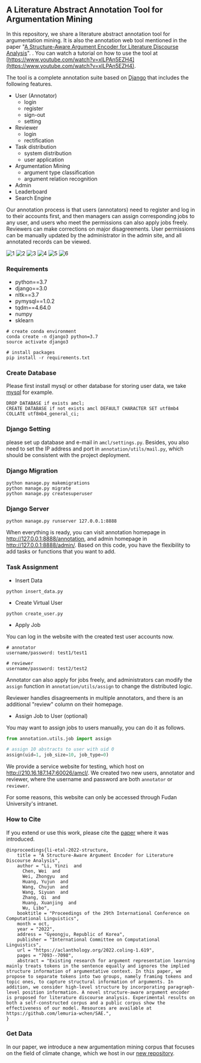 ## A Literature Abstract Annotation Tool for Argumentation Mining

In this repository, we share a literature abstract annotation tool for argumentation mining. It is also the annotation web tool mentioned in the paper "[A Structure-Aware Argument Encoder for Literature Discourse Analysis](https://aclanthology.org/2022.coling-1.619/)". . You can watch a tutorial on how to use the tool at [https://www.youtube.com/watch?v=xILPAn5EZH4](https://www.youtube.com/watch?v=xILPAn5EZH4).    

The tool is a complete annotation suite based on [Django](https://www.djangoproject.com/) that includes the following features. 

- User (Annotator)
  - login
  - register
  - sign-out
  - setting
- Reviewer
  - login
  - rectification
- Task distribution
  - system distribution
  - user application
- Argumentation Mining
  - argument type classification
  - argument relation recognition
- Admin
- Leaderboard
- Search Engine

Our annotation process is that users (annotators) need to register and log in to their accounts first, and then managers can assign corresponding jobs to any user, and users who meet the permissions can also apply jobs freely. Reviewers can make corrections on major disagreements. User permissions can be manually updated by the administrator in the admin site, and all annotated records can be viewed.

![1](static/demo/1.png)
![2](static/demo/2.png)
![3](static/demo/3.png)
![4](static/demo/4.png)
![5](static/demo/5.png)
![6](static/demo/6.png)

### Requirements

- python==3.7
- django==3.0
- nltk==3.7
- pymysql==1.0.2
- tqdm==4.64.0
- numpy
- sklearn

```shell
# create conda environment
conda create -n django3 python=3.7
source activate django3

# install packages
pip install -r requirements.txt
```

### Create Database

Please first install mysql or other database for storing user data, we take [mysql](https://www.mysql.com/) for example.  

```mysql
DROP DATABASE if exists amcl;
CREATE DATABASE if not exists amcl DEFAULT CHARACTER SET utf8mb4 COLLATE utf8mb4_general_ci;
```

### Django Setting

please set up database and e-mail in `amcl/settings.py`. Besides, you also need to set the IP address and port in `annotation/utils/mail.py`, which should be consistent with the project deployment.  

### Django Migration

```shell
python manage.py makemigrations
python manage.py migrate
python manage.py createsuperuser
```

### Django Server

```shell
python manage.py runserver 127.0.0.1:8888
```

When everything is ready, you can visit annotation homepage in http://127.0.0.1:8888/annotation, and admin homepage in http://127.0.0.1:8888/admin/. Based on this code, you have the flexibility to add tasks or functions that you want to add. 

### Task Assignment

- Insert Data

```shell
python insert_data.py
```

- Create Virtual User

```shell
python create_user.py
```

- Apply Job

You can log in the website with the created test user accounts now. 

```
# annotator
username/password: test1/test1

# reviewer
username/password: test2/test2
```

Annotator can also apply for jobs freely, and administrators can modify the `assign` function in `annotation/utils/assign` to change the distributed logic. 

Reviewer handles disagreements in multiple annotators, and there is an additional "review" column on their homepage. 

- Assign Job to User (optional)

You may want to assign jobs to users manually, you can do it as follows.

```python
from annotation.utils.job import assign

# assign 10 abstracts to user with uid 0
assign(uid=1, job_size=10, job_type=0)
```

We provide a service website for testing, which host on http://210.16.187.147:60026/amcl/. We created two new users, annotator and reviewer, where the username and password are both `annotator` or `reviewer`.

For some reasons, this website can only be accessed through Fudan University's intranet. 

### How to Cite

If you extend or use this work, please cite the [paper](https://aclanthology.org/2022.coling-1.619/) where it was introduced. 

```
@inproceedings{li-etal-2022-structure,
    title = "A Structure-Aware Argument Encoder for Literature Discourse Analysis",
    author = "Li, Yinzi  and
      Chen, Wei  and
      Wei, Zhongyu  and
      Huang, Yujun  and
      Wang, Chujun  and
      Wang, Siyuan  and
      Zhang, Qi  and
      Huang, Xuanjing  and
      Wu, Libo",
    booktitle = "Proceedings of the 29th International Conference on Computational Linguistics",
    month = oct,
    year = "2022",
    address = "Gyeongju, Republic of Korea",
    publisher = "International Committee on Computational Linguistics",
    url = "https://aclanthology.org/2022.coling-1.619",
    pages = "7093--7098",
    abstract = "Existing research for argument representation learning mainly treats tokens in the sentence equally and ignores the implied structure information of argumentative context. In this paper, we propose to separate tokens into two groups, namely framing tokens and topic ones, to capture structural information of arguments. In addition, we consider high-level structure by incorporating paragraph-level position information. A novel structure-aware argument encoder is proposed for literature discourse analysis. Experimental results on both a self-constructed corpus and a public corpus show the effectiveness of our model. Resources are available at https://github.com/lemuria-wchen/SAE.",
}
```

### Get Data

In our paper, we introduce a new argumentation mining corpus that focuses on the field of climate change, which we host in our [new repository](https://github.com/lemuria-wchen/SAE).

